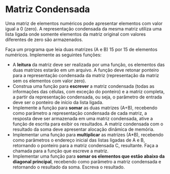 # Matriz Condensada

Uma matriz de elementos numéricos pode apresentar elementos com valor igual a 0 (zero). A representação condensada da mesma matriz utiliza uma lista ligada onde somente elementos da matriz original com valores diferentes de zero são armazenados.

Faça um programa que leia duas matrizes (A e B) 15 por 15 de elementos numéricos. Implemente as seguintes funções:

* A **leitura** da matriz deve ser realizada por uma função, os elementos das duas matrizes estarão em um arquivo. A função deve retonar ponteiro para a representação condensada da matriz (representação da matriz sem os elementos com valor zero).
* Construa uma função para **escrever** a matriz condensada (todas as informações das células, com exceção do ponteiro) e a matriz completa, a partir da representação condensada, ou seja, o parâmetro de entrada deve ser o ponteiro de início da lista ligada.
* Implemente a função para **somar** as duas matrizes (A+B), recebendo como parâmetro a representação condensada de cada matriz, a resposta deve ser armazenada em uma matriz condensada, ative a função de escrita para exibir os resultados. A matriz condensada com o resultado da soma deve apresentar alocação dinâmica de memória.
* Implementar uma função para **multiplicar** as matrizes (A*B), recebendo como parâmetros o endereço inicial das listas ligadas de A e B, retornando o ponteiro para a matriz condensada C, resultante. Faça a chamada para a função que escreve a matriz.
* Implementar uma função para **somar os elementos que estão abaixo da diagonal principal**, recebendo como parâmetro a matriz condensada e retornando o resultado da soma. Escreva o resultado.